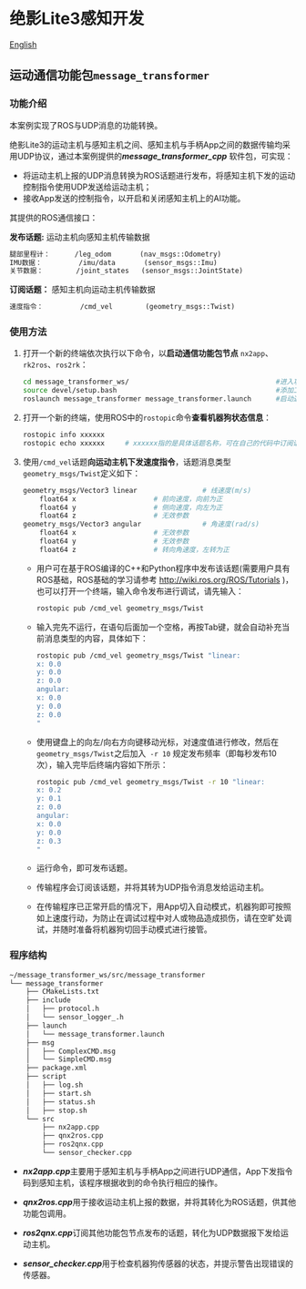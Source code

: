 # 绝影Lite3感知开发

[English](./README.md)

## 运动通信功能包`message_transformer`

### 功能介绍

本案例实现了ROS与UDP消息的功能转换。

绝影Lite3的运动主机与感知主机之间、感知主机与手柄App之间的数据传输均采用UDP协议，通过本案例提供的***message_transformer_cpp*** 软件包，可实现：

- 将运动主机上报的UDP消息转换为ROS话题进行发布，将感知主机下发的运动控制指令使用UDP发送给运动主机；
- 接收App发送的控制指令，以开启和关闭感知主机上的AI功能。
	

其提供的ROS通信接口：

**发布话题:**  运动主机向感知主机传输数据

```html
腿部里程计：      /leg_odom       (nav_msgs::Odometry)
IMU数据：         /imu/data       (sensor_msgs::Imu)
关节数据：        /joint_states   (sensor_msgs::JointState)
```

**订阅话题：**  感知主机向运动主机传输数据

```html
速度指令：         /cmd_vel        (geometry_msgs::Twist)
```


### 使用方法

1. 打开一个新的终端依次执行以下命令，以**启动通信功能包节点** `nx2app`、`rk2ros`、`ros2rk`：

	```bash
	cd message_transformer_ws/                                    #进入功能包工作空间（/home/ysc/message_transformer_ws）
	source devel/setup.bash                                       #添加工作空间环境变量
	roslaunch message_transformer message_transformer.launch      #启动通信功能包节点
	```
	
2. 打开一个新的终端，使用ROS中的`rostopic`命令**查看机器狗状态信息**：
	
	```bash
	rostopic info xxxxxx
	rostopic echo xxxxxx     # xxxxxx指的是具体话题名称，可在自己的代码中订阅话题进行二次开发
	```
	
3. 使用`/cmd_vel`话题**向运动主机下发速度指令**，话题消息类型`geometry_msgs/Twist`定义如下：
	
	```bash
	geometry_msgs/Vector3 linear				# 线速度(m/s)
		float64 x					# 前向速度，向前为正
		float64 y					# 侧向速度，向左为正
		float64 z					# 无效参数
	geometry_msgs/Vector3 angular				# 角速度(rad/s)
		float64 x					# 无效参数
		float64 y					# 无效参数
		float64 z					# 转向角速度，左转为正
	```
	- 用户可在基于ROS编译的C++和Python程序中发布该话题(需要用户具有ROS基础，ROS基础的学习请参考 http://wiki.ros.org/ROS/Tutorials )，也可以打开一个终端，输入命令发布进行调试，请先输入： 

		```bash
		rostopic pub /cmd_vel geometry_msgs/Twist
		```

	- 输入完先不运行，在语句后面加一个空格，再按Tab键，就会自动补充当前消息类型的内容，具体如下：  

		```bash
		rostopic pub /cmd_vel geometry_msgs/Twist "linear:
		x: 0.0
		y: 0.0
		z: 0.0
		angular:
		x: 0.0
		y: 0.0
		z: 0.0
		"
		```
	- 使用键盘上的向左/向右方向键移动光标，对速度值进行修改，然后在`geometry_msgs/Twist`之后加入` -r 10` 规定发布频率（即每秒发布10次），输入完毕后终端内容如下所示：

		```bash
		rostopic pub /cmd_vel geometry_msgs/Twist -r 10 "linear:
		x: 0.2
		y: 0.1
		z: 0.0
		angular:
		x: 0.0
		y: 0.0
		z: 0.3
		"
		```

	- 运行命令，即可发布话题。

	- 传输程序会订阅该话题，并将其转为UDP指令消息发给运动主机。

	- 在传输程序已正常开启的情况下，用App切入自动模式，机器狗即可按照如上速度行动，为防止在调试过程中对人或物品造成损伤，请在空旷处调试，并随时准备将机器狗切回手动模式进行接管。  

### 程序结构

```bash
~/message_transformer_ws/src/message_transformer
└── message_transformer
    ├── CMakeLists.txt
    ├── include
    │   ├── protocol.h
    │   └── sensor_logger_.h
    ├── launch
    │   └── message_transformer.launch
    ├── msg
    │   ├── ComplexCMD.msg
    │   └── SimpleCMD.msg
    ├── package.xml
    ├── script
    │   ├── log.sh
    │   ├── start.sh
    │   ├── status.sh
    │   ├── stop.sh
    └── src
        ├── nx2app.cpp
        ├── qnx2ros.cpp
        ├── ros2qnx.cpp
        └── sensor_checker.cpp
```

- ***nx2app.cpp***主要用于感知主机与手柄App之间进行UDP通信，App下发指令码到感知主机，该程序根据收到的命令执行相应的操作。

- ***qnx2ros.cpp***用于接收运动主机上报的数据，并将其转化为ROS话题，供其他功能包调用。

- ***ros2qnx.cpp***订阅其他功能包节点发布的话题，转化为UDP数据报下发给运动主机。

- ***sensor_checker.cpp***用于检查机器狗传感器的状态，并提示警告出现错误的传感器。
